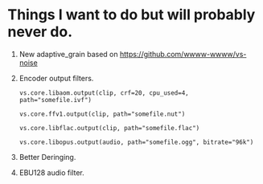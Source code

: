 # Things I want to do but will probably never do.

1. New adaptive_grain based on https://github.com/wwww-wwww/vs-noise

2. Encoder output filters.
    
    `vs.core.libaom.output(clip, crf=20, cpu_used=4, path="somefile.ivf")`

    `vs.core.ffv1.output(clip, path="somefile.nut")`
    
    `vs.core.libflac.output(clip, path="somefile.flac")`
    
    `vs.core.libopus.output(audio, path="somefile.ogg", bitrate="96k")`

3. Better Deringing.

4. EBU128 audio filter.
